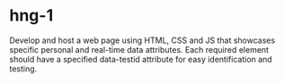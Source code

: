 # hng-1
Develop and host a web page using HTML, CSS and JS that showcases specific personal and real-time
data attributes. Each required element should have a specified data-testid attribute for easy identification 
and testing.
